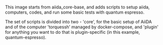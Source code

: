 This image starts from aiida_core-base, and adds scripts to setup aiida,
computers, codes, and run some basic tests with quantum espresso.

The set of scripts is divided into two - 'core', for the basic setup of AiiDA
and of the computer 'torquessh' managed by docker-compose, and
'plugin' for anything you want to do that is plugin-specific (in this 
example, quantum-espresso).
